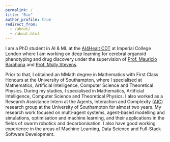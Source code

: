 ```yaml
---
permalink: /
title: "Bio"
author_profile: true
redirect_from: 
  - /about/
  - /about.html
---
```


I am a PhD student in AI & ML at the [AI4Healt CDT](https://ai4health.io/) at Imperial College London where I am working on deep learning for cerebral organoid phenotyping and drug discovery under the supervision of [Prof. Mauricio Barahona](https://www.imperial.ac.uk/people/m.barahona) and [Prof. Molly Stevens](https://www.stevensgroup.org).

Prior to that, I obtained an MMath degree in Mathematics with First Class Honours at the University of Southampton, where I specialised at Mathematics, Artificial Intelligence, Computer Science and Theoretical Physics. During my studies, I specialised in Mathematics, Artificial Intelligence, Computer Science and Theoretical Physics. I also worked as a Research Assistance Intern at the Agents, Interaction and Complexity ([AIC](https://www.aic.ecs.soton.ac.uk/)) research group at the University of Southampton for almost two years. My research work focused on multi-agent systems, agent-based modelling and simulations, optimisation and machine learning, and their applications in the fields of swarm robotics and decarbonisation. I also have good working experience in the areas of Machine Learning, Data Science and Full-Stack Software Development.
